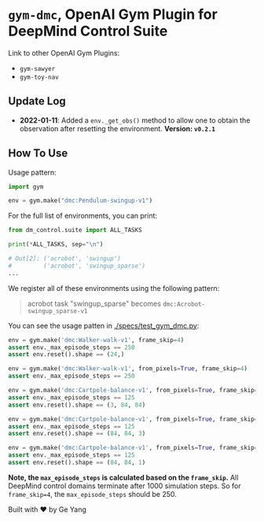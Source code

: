 # `gym-dmc`, OpenAI Gym Plugin for DeepMind Control Suite

Link to other OpenAI Gym Plugins:

- `gym-sawyer`
- `gym-toy-nav`



## Update Log

- **2022-01-11**: Added a `env._get_obs()` method to allow one to obtain the observation after resetting the environment. **Version: `v0.2.1`**

## How To Use

Usage pattern:

```python
import gym

env = gym.make("dmc:Pendulum-swingup-v1")
```

For the full list of environments, you can print:
```python
from dm_control.suite import ALL_TASKS

print(*ALL_TASKS, sep="\n")

# Out[2]: ('acrobot', 'swingup')
#         ('acrobot', 'swingup_sparse')
...
```
We register all of these environments using the following
pattern:

> acrobot task "swingup_sparse" becomes `dmc:Acrobot-swingup_sparse-v1`

You can see the usage patten in [./specs/test_gym_dmc.py](./specs/test_gym_dmc.py):

```python
env = gym.make('dmc:Walker-walk-v1', frame_skip=4)
assert env._max_episode_steps == 250
assert env.reset().shape == (24,)

env = gym.make('dmc:Walker-walk-v1', from_pixels=True, frame_skip=4)
assert env._max_episode_steps == 250

env = gym.make('dmc:Cartpole-balance-v1', from_pixels=True, frame_skip=8)
assert env._max_episode_steps == 125
assert env.reset().shape == (3, 84, 84)

env = gym.make('dmc:Cartpole-balance-v1', from_pixels=True, frame_skip=8, channels_first=False)
assert env._max_episode_steps == 125
assert env.reset().shape == (84, 84, 3)

env = gym.make('dmc:Cartpole-balance-v1', from_pixels=True, frame_skip=8, channels_first=False, gray_scale=True)
assert env._max_episode_steps == 125
assert env.reset().shape == (84, 84, 1)
```

**Note, the `max_episode_steps` is calculated based on the `frame_skip`.** All DeepMind control domains terminate after 1000 simulation steps. So for `frame_skip=4`, the `max_episode_steps` should be 250.

Built with :heart: by Ge Yang